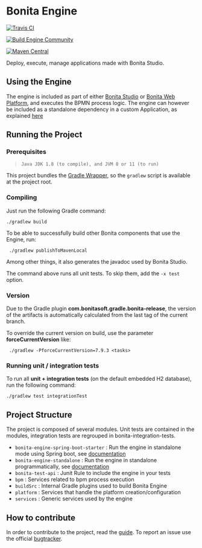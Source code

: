 # Bonita Engine

[![Travis CI](https://img.shields.io/travis/bonitasoft/bonita-engine/master?label=Travis%20build&logo=travis)](https://travis-ci.org/bonitasoft/bonita-engine)

[![Build Engine Community](https://github.com/bonitasoft/bonita-engine/workflows/Build%20Engine%20Community/badge.svg)](https://github.com/bonitasoft/bonita-engine/actions)

[![Maven Central](https://maven-badges.herokuapp.com/maven-central/org.bonitasoft.engine/bonita-server/badge.svg)](https://maven-badges.herokuapp.com/maven-central/org.bonitasoft.engine/bonita-server)

Deploy, execute, manage applications made with Bonita Studio.


## Using the Engine

The engine is included as part of either [Bonita Studio][downloads] or [Bonita Web Platform][downloads], and executes the BPMN process logic.
The engine can however be included as a standalone dependency in a custom Application, as explained [here][standalone]

## Running the Project

### Prerequisites
>     Java JDK 1.8 (to compile), and JVM 8 or 11 (to run)

This project bundles the [Gradle Wrapper][wrapper], so the `gradlew` script is available at
the project root.

### Compiling

Just run the following Gradle command:
```
./gradlew build
```

To be able to successfully build other Bonita components that use the Engine, run:
```
 ./gradlew publishToMavenLocal
```
Among other things, it also generates the javadoc used by Bonita Studio.

The command above runs all unit tests. To skip them, add the `-x test`
option.

### Version
Due to the Gradle plugin **com.bonitasoft.gradle.bonita-release**, the version of the artifacts is automatically calculated from the last tag of the current branch.

To override the current version on build, use the parameter **forceCurrentVersion** like:

```
 ./gradlew -PforceCurrentVersion=7.9.3 <tasks>
```

### Running unit / integration tests

To run all **unit + integration tests** (on the default embedded H2
database), run the following command:
```
./gradlew test integrationTest
```

## Project Structure
The project is composed of several modules. Unit tests are contained in the modules, integration tests are regrouped in bonita-integration-tests.

* `bonita-engine-spring-boot-starter` : Run the engine in standalone mode using Spring boot, see [documentation][standalone]
* `bonita-engine-standalone` : Run the engine in standalone programmatically, see [documentation][standalone]
* `bonita-test-api` : Junit Rule to include the engine in your tests
* `bpm` : Services related to bpm process execution
* `buildSrc` : Internal Gradle plugins used to build Bonita Engine
* `platform` : Services that handle the platform creation/configuration
* `services` : Generic services used by the engine

## How to contribute
In order to contribute to the project, read the [guide][guide].
To report an issue use the official [bugtracker][bugtracker].




[downloads]: https://www.bonitasoft.com/downloads
[standalone]: https://documentation.bonitasoft.com/bonita/7.9/embed-engine
[guide]: https://github.com/bonitasoft/bonita-developer-resources/blob/master/CONTRIBUTING.MD
[wrapper]: https://docs.gradle.org/current/userguide/gradle_wrapper.html
[bugtracker]: https://bonita.atlassian.net/projects/BBPMC/issues
